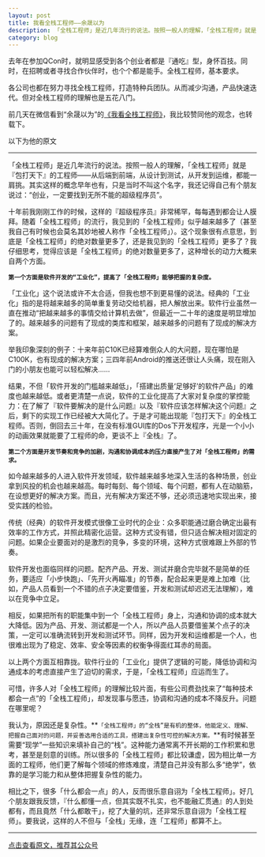 ```yaml
---
layout: post
title: 我看全栈工程师——余晟以为
description: 「全栈工程师」是近几年流行的说法。按照一般人的理解，「全栈工程师」就是『包打天下』的工程师——从后端到前端，从设计到测试，从开发到运维，都能一肩挑。其实这样的概念早年也有，只是当时不叫这个名字，我还记得自己有个朋友说过：“创业，一定要找到无所不能的超级程序员”。
category: blog
---
```


去年在参加QCon时，就明显感受到各个创业者都是『通吃』型，身怀百技。同时，在招聘或者寻找合作伙伴时，也个个都是能手。全栈工程师，基本要求。

各公司也都在努力寻找全栈工程师，打造特种兵团队。从而减少沟通，产品快速迭代。但对全栈工程师的理解也是五花八门。

前几天在微信看到“余晟以为”的[《我看全栈工程师》](http://mp.weixin.qq.com/s?__biz=MzA3MDMwOTcwMg==&mid=205343330&idx=1&sn=3a99689c589ae8cc36256c9d8bc6d832)，我比较赞同他的观念，也转载下。

以下为他的原文

******

「全栈工程师」是近几年流行的说法。按照一般人的理解，「全栈工程师」就是『包打天下』的工程师——从后端到前端，从设计到测试，从开发到运维，都能一肩挑。其实这样的概念早年也有，只是当时不叫这个名字，我还记得自己有个朋友说过：“创业，一定要找到无所不能的超级程序员”。

十年前我刚刚工作的时候，这样的『超级程序员』非常稀罕，每每遇到都会让人膜拜。随着「全栈工程师」的流行，我见到的「全栈工程师」似乎越来越多了（甚至我自己有时候也会莫名其妙地被人称作「全栈工程师」）。这个现象很有点意思，到底是「全栈工程师」的绝对数量更多了，还是我见到的「全栈工程师」更多了？我仔细思考，觉得应该是「全栈工程师」的绝对数量更多了，这种增长的动力大概来自两个方面。

**`第一个方面是软件开发的“工业化”，提高了「全栈工程师」能够把握的复杂度。`**

「工业化」这个说法或许不太合适，但我也想不到更易懂的说法。经典的「工业化」指的是将越来越多的简单重复劳动交给机器，把人解放出来。软件行业虽然一直在推动“把越来越多的事情交给计算机去做”，但最近一二十年的速度是明显增加了的。越来越多的问题有了现成的类库和框架，越来越多的问题有了现成的解决方案。

举我印象深刻的例子：十来年前C10K已经算难倒众人的大问题，现在哪怕是C100K，也有现成的解决方案；三四年前Android的推送还很让人头痛，现在刚入门的小朋友也能可以轻松解决……

结果，不但「软件开发的门槛越来越低」，「搭建出质量‘足够好’的软件产品」的难度也越来越低。或者更清楚一点说，软件的工业化提高了大家对复杂度的掌控能力：在了解了『软件要解决的是什么问题』以及『软件应该怎样解决这个问题』之后，剩下的实现工作已经被大大简化了。于是才可能出现能『包打天下』的全栈工程师。否则，倒回去三十年，在没有标准GUI库的Dos下开发程序，光是一个小小的动画效果就能要了工程师的命，更谈不上『全栈』了。

**`第二个方面是开发节奏和竞争的加剧，沟通和协调成本的压力直接产生了对「全栈工程师」的需求。`**

如今越来越多的人进入软件开发领域，软件越来越多地深入生活的各种场景，创业拿到风投的机会也越来越高。每时每刻、每个领域、每个问题，都有人在动脑筋，在设想更好的解决方案。而且，光有解决方案还不够，还必须迅速地实现出来，接受实践的检验。

传统（经典）的软件开发模式很像工业时代的企业：众多职能通过磨合确定出最有效率的工作方式，并照此精密化运营。这种方式没有错，但只适合解决相对固定的问题。如果企业要面对的是激烈的竞争，多变的环境，这种方式很难跟上外部的节奏。

软件开发也面临同样的问题。配齐产品、开发、测试并磨合完毕就不是简单的任务，要适应「小步快跑」、「先开火再瞄准」的节奏，配合起来更是难上加难（比如，产品人员看到一个不错的点子决定要借鉴，开发和测试却迟迟无法理解），难以在竞争中立足。

相反，如果把所有的职能集中到一个「全栈工程师」身上，沟通和协调的成本就大大降低。因为产品、开发、测试都是一个人，所以产品人员要借鉴某个点子的决策，一定可以准确流转到开发和测试环节。同样，因为开发和运维都是一个人，也很难出现为了稳定、效率、安全等因素的权衡争得面红耳赤的局面。

以上两个方面互相靠拢。软件行业的「工业化」提供了逻辑的可能，降低协调和沟通成本的考虑直接产生了迫切的需求，于是，「全栈工程师」应运而生了。

可惜，许多人对「全栈工程师」的理解比较片面，有些公司费劲找来了“每种技术都会一点”的「全栈工程师」，却发现事与愿违，协调和沟通的成本不降反升。问题在哪里呢？

我认为，原因还是复杂性。**`「全栈工程师」的“全栈”是有机的整体，他能定义、理解、把握自己面对的问题，并妥善选用合适的工具，搭建出复杂性可控的解决方案。`**有时候甚至需要“现学”一些知识来填补自己的“栈”。这种能力通常离不开长期的工作积累和思考，甚至是刻意的训练。所以很多的「全栈工程师」都比较谦虚，因为相比单一方面的工程师，他们更了解每个领域的修炼难度，清楚自己并没有那么多“绝学”，依靠的是学习能力和从整体把握复杂性的能力。

相比之下，很多「什么都会一点」的人，反而很乐意自诩为「全栈工程师」。好几个朋友跟我反馈，『什么都懂一点，但其实既不扎实，也不能融汇贯通』的人到处都有，而且竟然「什么都敢干」，挖了大量的坑，还非常乐意自诩为「全栈工程师」。要我说，这样的人不但与「全栈」无缘，连「工程师」都算不上。

******

[点击查看原文，推荐其公众号](http://mp.weixin.qq.com/s?__biz=MzA3MDMwOTcwMg==&mid=205343330&idx=1&sn=3a99689c589ae8cc36256c9d8bc6d832)
